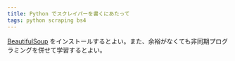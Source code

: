```yaml
---
title: Python でスクレイパーを書くにあたって
tags: python scraping bs4
---
```


[BeautifulSoup][bs4] をインストールするとよい。また、余裕がなくても非同期プログラミングを併せて学習するとよい。

[bs4]: http://www.crummy.com/software/BeautifulSoup/bs4/
